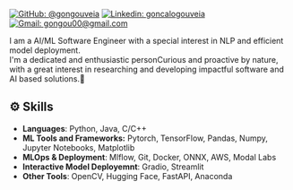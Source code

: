 
[![GitHub: @gongouveia](https://img.shields.io/github/followers/gongouveia?label=follow&style=social)](https://github.com/gongouveia)
[![Linkedin: goncalogouveia](https://img.shields.io/badge/-Gonçalo%20Gouveia-blue?style=flat-square&logo=Linkedin&logoColor=white&link=https://www.linkedin.com/in/gon%C3%A7alo-gouveia/)](https://www.linkedin.com/in/gon%C3%A7alo-gouveia/)
[![Gmail: gongou00@gmail.com](https://img.shields.io/badge/Gmail-gongou00@gmail.com-red)](mailto:gongou00@gmail.com)




I am a AI/ML Software Engineer with a special interest in  NLP and efficient model deployment. <br>
I'm a dedicated and enthusiastic personCurious and proactive by nature, with a great interest in researching and developing impactful software and AI based solutions.🧩<br>



## ⚙️ Skills
- **Languages**: Python, Java, C/C++
- **ML Tools and Frameworks:** Pytorch, TensorFlow, Pandas, Numpy, Jupyter Notebooks, Matplotlib
- **MLOps & Deployment**: Mlflow, Git, Docker, ONNX, AWS, Modal Labs
- **Interactive Model Deployemnt**: Gradio, Streamlit
- **Other Tools**: OpenCV, Hugging Face, FastAPI, Anaconda







